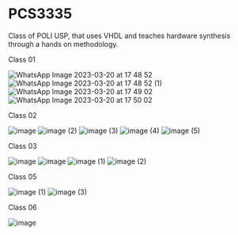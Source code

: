 # PCS3335

Class of POLI USP, that uses VHDL and teaches hardware synthesis through a hands on methodology.

Class 01

![WhatsApp Image 2023-03-20 at 17 48 52](https://github.com/Soneeca/PCS3335/assets/62733610/cf671fe4-74fb-464b-86ca-4b30567ed037)
![WhatsApp Image 2023-03-20 at 17 48 52 (1)](https://github.com/Soneeca/PCS3335/assets/62733610/a04ed150-5d91-4b3d-ae85-9b99e8b8633a)
![WhatsApp Image 2023-03-20 at 17 49 02](https://github.com/Soneeca/PCS3335/assets/62733610/426ce11b-2a0b-4e00-965f-96d136dc17f0)
![WhatsApp Image 2023-03-20 at 17 50 02](https://github.com/Soneeca/PCS3335/assets/62733610/675ea5a6-b698-4740-bdab-7def8fc67a00)

Class 02

![image](https://github.com/Soneeca/PCS3335/assets/62733610/4137c5d6-1f54-4c74-873e-2f1be8fbd618)
![image (2)](https://github.com/Soneeca/PCS3335/assets/62733610/3dddc283-6b11-4271-bc36-61144452ad49)
![image (3)](https://github.com/Soneeca/PCS3335/assets/62733610/499c46c1-17a5-4824-a912-edcfdab82f11)
![image (4)](https://github.com/Soneeca/PCS3335/assets/62733610/f4366b87-e39a-42ad-ba23-7ad59a4842a6)
![image (5)](https://github.com/Soneeca/PCS3335/assets/62733610/53ea81ff-8ea7-44ee-88fe-d26a9c8981ce)

Class 03

![image](https://github.com/Soneeca/PCS3335/assets/62733610/7bfec7c0-6ec5-4ec0-97e6-36bf73d140d3)
![image](https://github.com/Soneeca/PCS3335/assets/62733610/7f85579b-69c3-46d0-b84f-ec5e19889285)
![image (1)](https://github.com/Soneeca/PCS3335/assets/62733610/b85e94da-57c0-44b2-a16f-9d6451db0623)
![image (2)](https://github.com/Soneeca/PCS3335/assets/62733610/18b19f5c-93bb-4295-8aa2-edf8558ac2f6)

Class 05

![image (1)](https://github.com/Soneeca/PCS3335/assets/62733610/78eab5eb-c371-41f0-9eda-51e1281655bc)
![image (3)](https://github.com/Soneeca/PCS3335/assets/62733610/1654d0bc-58c7-441d-b300-8e158a7ac04f)

Class 06

![image](https://github.com/Soneeca/PCS3335/assets/62733610/59408527-4ab5-4698-97cb-1d5b84a7d330)
